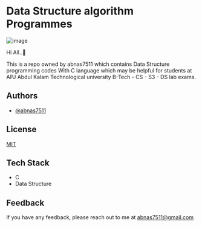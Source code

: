 
# Data Structure algorithm Programmes

<img src="https://prepbytes-misc-images.s3.ap-south-1.amazonaws.com/assets/1644826783284-3.%20Data%20Structures.png" alt="image"/>

Hi All..👀

This is a repo owned by abnas7511 which contains Data Structure programming codes With C language which may be helpful for students at APJ Abdul Kalam Technological university B-Tech - CS - S3 - DS lab exams.


## Authors

- [@abnas7511](https://www.github.com/abnas7511)


## License

[MIT](https://choosealicense.com/licenses/mit/)


## Tech Stack

- C
- Data Structure


## Feedback

If you have any feedback, please reach out to me at abnas7511@gmail.com

